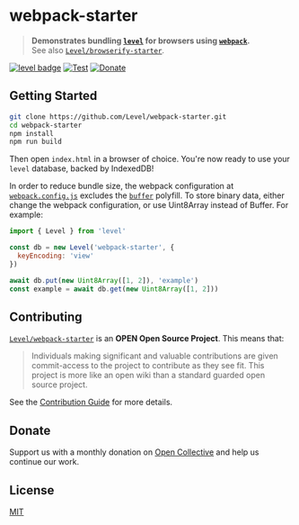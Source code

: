 # webpack-starter

> **Demonstrates bundling [`level`](https://github.com/Level/level) for browsers using [`webpack`](https://webpack.js.org/).**  
> See also [`Level/browserify-starter`](https://github.com/Level/browserify-starter).

[![level badge][level-badge]](https://github.com/Level/awesome)
[![Test](https://img.shields.io/github/workflow/status/Level/webpack-starter/Test?label=test)](https://github.com/Level/webpack-starter/actions/workflows/test.yml)
[![Donate](https://img.shields.io/badge/donate-orange?logo=open-collective&logoColor=fff)](https://opencollective.com/level)

## Getting Started

```bash
git clone https://github.com/Level/webpack-starter.git
cd webpack-starter
npm install
npm run build
```

Then open `index.html` in a browser of choice. You're now ready to use your `level` database, backed by IndexedDB!

In order to reduce bundle size, the webpack configuration at [`webpack.config.js`](./webpack.config.js) excludes the [`buffer`](https://github.com/feross/buffer) polyfill. To store binary data, either change the webpack configuration, or use Uint8Array instead of Buffer. For example:

```js
import { Level } from 'level'

const db = new Level('webpack-starter', {
  keyEncoding: 'view'
})

await db.put(new Uint8Array([1, 2]), 'example')
const example = await db.get(new Uint8Array([1, 2]))
```

## Contributing

[`Level/webpack-starter`](https://github.com/Level/webpack-starter) is an **OPEN Open Source Project**. This means that:

> Individuals making significant and valuable contributions are given commit-access to the project to contribute as they see fit. This project is more like an open wiki than a standard guarded open source project.

See the [Contribution Guide](https://github.com/Level/community/blob/master/CONTRIBUTING.md) for more details.

## Donate

Support us with a monthly donation on [Open Collective](https://opencollective.com/level) and help us continue our work.

## License

[MIT](LICENSE)

[level-badge]: https://leveljs.org/img/badge.svg
